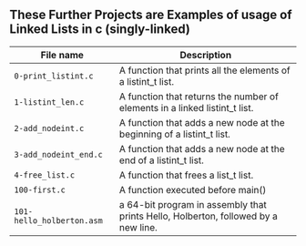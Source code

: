 ## These Further Projects are Examples of usage of Linked Lists in c (singly-linked)

|File name | Description |
|----------|-------------|
| `0-print_listint.c` | A function that prints all the elements of a listint_t list. |
| `1-listint_len.c` | A function that returns the number of elements in a linked listint_t list. |
| `2-add_nodeint.c` | A function that adds a new node at the beginning of a listint_t list. |
| `3-add_nodeint_end.c` |  A function that adds a new node at the end of a listint_t list. |
| `4-free_list.c` | A function that frees a list_t list. |
| `100-first.c` | A function executed before main() |
| `101-hello_holberton.asm` | a 64-bit program in assembly that prints Hello, Holberton, followed by a new line. |